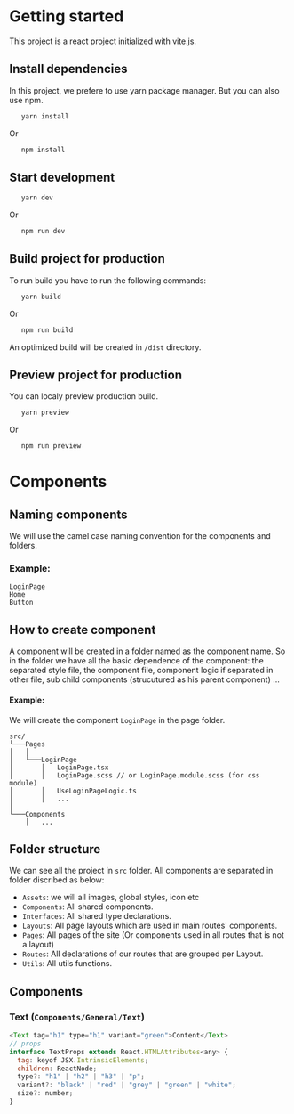 # Getting started

This project is a react project initialized with vite.js.

## Install dependencies

In this project, we prefere to use yarn package manager. But you can also use npm.

```bash
   yarn install
```

Or

```bash
   npm install
```

## Start development

```bash
   yarn dev
```

Or

```bash
   npm run dev
```

## Build project for production

To run build you have to run the following commands:

```bash
   yarn build
```

Or

```bash
   npm run build
```

An optimized build will be created in `/dist` directory.

## Preview project for production

You can localy preview production build.

```bash
   yarn preview
```

Or

```bash
   npm run preview
```

# Components

## Naming components

We will use the camel case naming convention for the components and folders.

### Example:

`LoginPage`  
`Home`  
`Button`

## How to create component

A component will be created in a folder named as the component name. So in the folder we have all the basic dependence of the component: the separated style file, the component file, component logic if separated in other file, sub child components (strucutured as his parent component) ...

#### Example:

We will create the component `LoginPage` in the page folder.

```
src/
└───Pages
│   │
│   └───LoginPage
│       │   LoginPage.tsx
│       │   LoginPage.scss // or LoginPage.module.scss (for css module)
│       │   UseLoginPageLogic.ts
│       │   ...
│
└───Components
    │   ...
```

## Folder structure

We can see all the project in `src` folder.
All components are separated in folder discribed as below:

- `Assets`: we will all images, global styles, icon etc
- `Components`: All shared components.
- `Interfaces`: All shared type declarations.
- `Layouts`: All page layouts which are used in main routes' components.
- `Pages`: All pages of the site (Or components used in all routes that is not a layout)
- `Routes`: All declarations of our routes that are grouped per Layout.
- `Utils`: All utils functions.

## Components

### Text (`Components/General/Text`)

```javascript
<Text tag="h1" type="h1" variant="green">Content</Text>
// props
interface TextProps extends React.HTMLAttributes<any> {
  tag: keyof JSX.IntrinsicElements;
  children: ReactNode;
  type?: "h1" | "h2" | "h3" | "p";
  variant?: "black" | "red" | "grey" | "green" | "white";
  size?: number;
}
```
